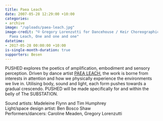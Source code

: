 ```yaml
---
title: Paea Leach
date: 2007-05-28 12:29:00 +10:00
categories:
- archive
image: "/uploads/paea-leach.jpg"
image-credit: "© Gregory Lorenzutti for Dancehouse / Keir Choreographic Award 2016.
  Paea Leach, One and one and one"
datetime:
- 2017-05-28 00:00:00 +10:00
is-single-month-duration: true
supporters: Besen
---
```


PUSHED explores the poetics of amplification, embodiment and sensory perception. Driven by dance artist [PAEA LEACH](http://www.paealeach.com), the work is borne from interests in attention and how we physically experience the environments we live in. Utilising body, sound and light, each form pushes towards a gradual crescendo. PUSHED will be made specifically for and within the belly of The SUBSTATION. 

Sound artists: Madeleine Flynn and Tim Humphrey<br>
Light/space design artist: Ben Bosco Shaw<br>
Performers/dancers: Caroline Meaden, Gregory Lorenzutti  
